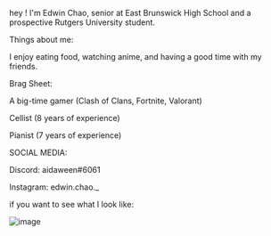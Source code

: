 hey ! I'm Edwin Chao, senior at East Brunswick High School and a prospective Rutgers University student.

Things about me:

I enjoy eating food, watching anime, and having a good time with my friends. 

Brag Sheet:

A big-time gamer (Clash of Clans, Fortnite, Valorant)

Cellist (8 years of experience)

Pianist (7 years of experience)

SOCIAL MEDIA:

Discord: 
aidaween#6061 

Instagram: 
edwin.chao._

if you want to see what I look like:

![image](https://user-images.githubusercontent.com/85298748/121831350-39fce300-cc95-11eb-8a23-fed7d3cc35a6.png)
